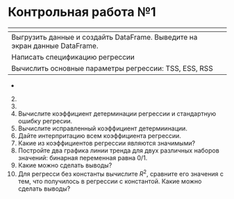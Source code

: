 # Контрольная работа №1
| <!-- -->      | <!-- -->        | 
|:-------------|:---------------:|
|  Выгрузить данные и создайть DataFrame. Выведите на экран данные DataFrame.         |        |
| Написать спецификацию регрессии      |      |
| Вычислить основные параметры регрессии: TSS, ESS, RSS    |      |

-
2. 
3. 
4. Вычислите коэффициент детерминации регрессии и стандартную ошибку регресии.
5. Вычислите исправленный коэффициент детермиинации.
6. Дайте интерпритацию всем коэффициента регрессии.
7. Какие из коэффициентов регрессии являются значимыми?
8. Постройте два графика линии тренда для двух различных наборов значений: бинарная переменная равна 0/1.
9. Какие можно сделать выводы?
10. Для регресси без константы вычислите $R^2$, сравните его значения с тем, что получилось в регрессии с константой. Какие можно сделать выводы?
